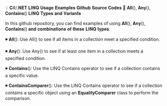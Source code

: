 💡 𝐂#/.𝐍𝐄𝐓 𝐋𝐈𝐍𝐐 𝐔𝐬𝐚𝐠𝐞 𝐄𝐱𝐚𝐦𝐩𝐥𝐞𝐬 𝐆𝐢𝐭𝐡𝐮𝐛 𝐒𝐨𝐮𝐫𝐜𝐞 𝐂𝐨𝐝𝐞𝐬 🚀
𝐀𝐥𝐥(), 𝐀𝐧𝐲(), 𝐂𝐨𝐧𝐭𝐚𝐢𝐧𝐬() 𝐋𝐈𝐍𝐐 𝐓𝐲𝐩𝐞𝐬 𝐚𝐧𝐝 𝐕𝐚𝐫𝐢𝐚𝐧𝐭𝐬

In this github repository, you can find examples of using 𝐀𝐥𝐥(), 𝐀𝐧𝐲(), 𝐂𝐨𝐧𝐭𝐚𝐢𝐧𝐬() 𝐚𝐧𝐝 𝐜𝐨𝐦𝐛𝐢𝐧𝐚𝐭𝐢𝐨𝐧𝐬 𝐨𝐟 𝐭𝐡𝐞𝐬𝐞 𝐋𝐈𝐍𝐐 𝐭𝐲𝐩𝐞𝐬.

◾ 𝐀𝐥𝐥(): Use All() to see if all items in a collection meet a specified condition.

◾ 𝐀𝐧𝐲(): Use Any() to see if at least one item in a collection meets a specified condition.

◾ 𝐂𝐨𝐧𝐭𝐚𝐢𝐧𝐬(): Use the LINQ Contains operator to see if a collection contains a specific value.

◾ 𝐂𝐨𝐧𝐭𝐚𝐢𝐧𝐬𝐂𝐨𝐦𝐩𝐚𝐫𝐞𝐫(): Use the LINQ Contains operator to see if a collection contains a specific object using an 𝐄𝐪𝐮𝐚𝐥𝐢𝐭𝐲𝐂𝐨𝐦𝐩𝐚𝐫𝐞𝐫 class to perform the comparison.
